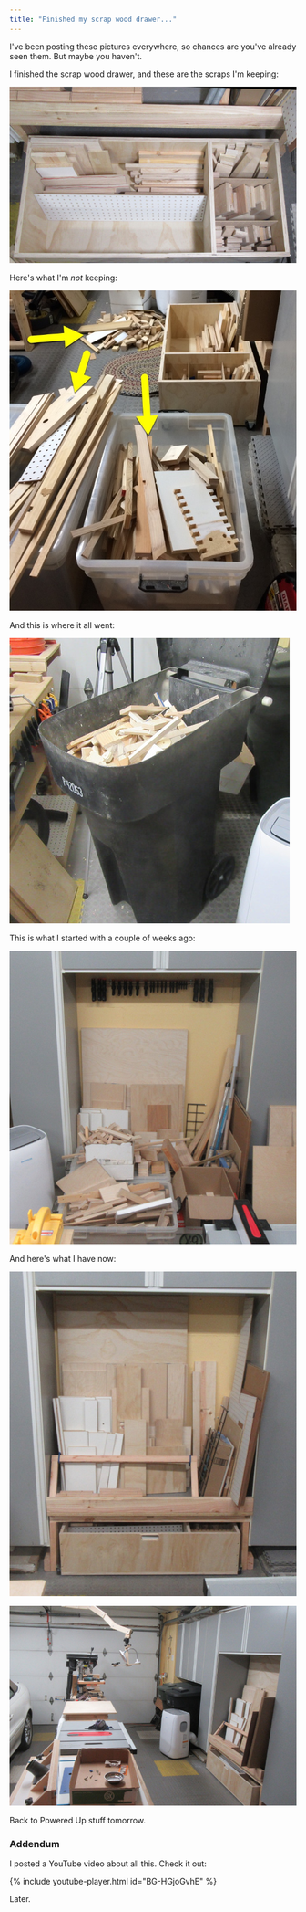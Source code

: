 ```yaml
---
title: "Finished my scrap wood drawer..."
---
```

I've been posting these pictures everywhere, so chances are you've already seen them. But maybe you haven't.

I finished the scrap wood drawer, and these are the scraps I'm keeping:

![](/assets/images-posts/2019-02-12.1.01.jpg)

Here's what I'm *not* keeping:

![](/assets/images-posts/2019-02-12.1.02.jpg)

And this is where it all went:

![](/assets/images-posts/2019-02-12.1.03.jpg)

This is what I started with a couple of weeks ago:

![](/assets/images-posts/2019-02-12.1.04.jpg)

And here's what I have now:

![](/assets/images-posts/2019-02-12.1.05.jpg)

![](/assets/images-posts/2019-02-12.1.06.jpg)

Back to Powered Up stuff tomorrow.

### Addendum

I posted a YouTube video about all this. Check it out:

{% include youtube-player.html id="BG-HGjoGvhE" %}

Later.
